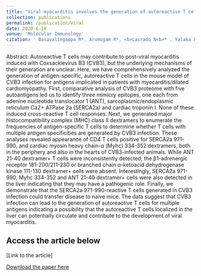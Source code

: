 ```yaml
---
title: "Viral myocarditis involves the generation of autoreactive T cells with multiple antigen specificities that localize in lymphoid and non-lymphoid organs in the mouse model of CVB3 infection"
collection: publications
permalink: /publication/Viral
date: 2020-6-10
venue: 'Molecular Immunology'
citation: ' Basavalingappa R*, Arumugam R*, <b>Lasrado N<b>* , Yalaka B, Massilamany C, Gangaplara A, Xiang S, Steffen D and Reddy J. Viral myocarditis involves the generation of autoreactive T cells with multiple antigen specificities that compartmentalize in lymphoid and non-lymphoid organs in the mouse model of CVB3 infection, Molecular Immunology (2020). *co-first authors'
---
```

Abstract:
Autoreactive T cells may contribute to post-viral myocarditis induced with Coxsackievirus B3 (CVB3), but the underlying mechanisms of their generation are unclear.  Here, we have comprehensively analyzed the generation of antigen-specific, autoreactive T cells in the mouse model of CVB3 infection for antigens implicated in patients with myocarditis/dilated cardiomyopathy.  First, comparative analysis of CVB3 proteome with five autoantigens led us to identify three mimicry epitopes, one each from adenine nucleotide translocator 1 (ANT), sarcoplasmic/endoplasmic reticulum Ca2+ ATPase 2a (SERCA2a) and cardiac troponin I. None of these induced cross-reactive T cell responses. Next, we generated major histocompatibility complex (MHC) class II dextramers to enumerate the frequencies of antigen-specific T cells to determine  whether T cells with multiple antigen specificities are generated by CVB3 infection.  These analyses revealed appearance of CD4 T cells positive for SERCA2a 971-990, and cardiac myosin heavy chain-α (Myhc) 334-352 dextramers, both in the periphery and also in the hearts of CVB3-infected animals.  While ANT 21-40 dextramer+ T cells were inconsistently detected, the β1-adrenergic receptor 181-200/211-230 or branched chain α-ketoacid dehydrogenase kinase 111-130 dextramer+ cells were absent.  Interestingly, SERCA2a 971-990, Myhc 334-352 and ANT 21-40 dextramer+ cells were also detected in the liver indicating that they may have a pathogenic role.  Finally, we demonstrate that the SERCA2a 971-990-reactive T cells generated in CVB3 infection could transfer disease to naïve mice. The data suggest that CVB3 infection can lead to the generation of autoreactive T cells for multiple antigens indicating a possibility that the autoreactive T cells localized in the liver can potentially circulate and contribute to the development of viral myocarditis. 

Access the article below
----
[Link to the article]

[Download the paper here](http://ninaadlasrado.github.io/files/Viral.pdf)

